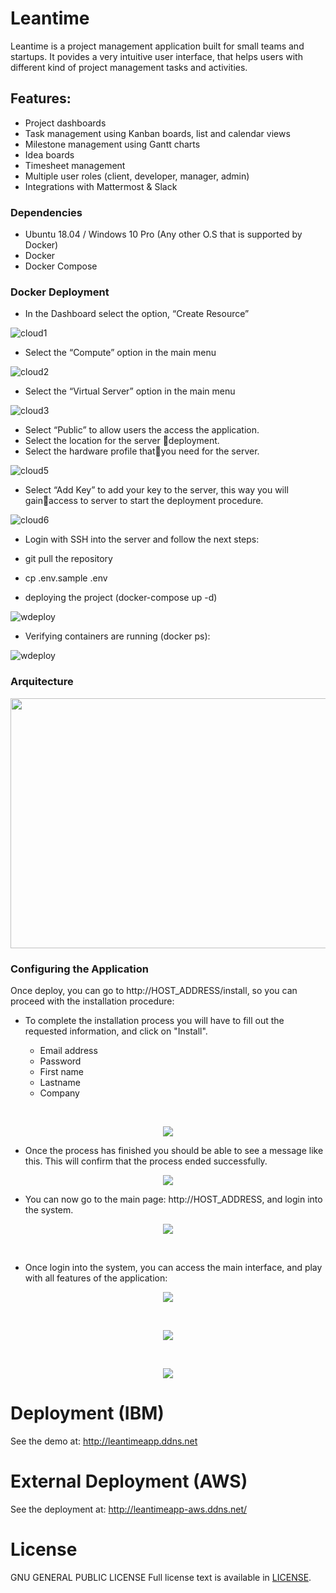 

# Leantime

Leantime is a project management application built for small  teams and startups. 
It povides a very intuitive user interface, that helps users with different kind of project management tasks and activities.


## Features: ##


* Project dashboards
* Task management using Kanban boards, list and calendar views
* Milestone management using Gantt charts
* Idea boards  
* Timesheet management
* Multiple user roles (client, developer, manager, admin)
* Integrations with Mattermost & Slack

### Dependencies ###

- Ubuntu 18.04 / Windows 10 Pro (Any other O.S  that is supported by Docker)
- Docker
- Docker Compose

### Docker Deployment ###

- In the Dashboard select the option, “Create Resource”

![cloud1](https://i.ibb.co/kH1vdzh/1.png)

- Select the “Compute” option in the main menu

![cloud2](https://i.ibb.co/4gJLV78/2.png)

- Select the “Virtual Server” option in the main menu

![cloud3](https://i.ibb.co/7gD4pWD/3.png)

- Select “Public” to allow  users the access the application.
- Select the  location for the server deployment. 
- Select the hardware profile thatyou need for the server.

![cloud5](https://i.ibb.co/S3sNFrc/4.png)

- Select “Add Key” to add your key to the server, this way you will gainaccess to server to start the deployment procedure.

![cloud6](https://i.ibb.co/RHh28g4/5.png)


- Login with SSH into the server and follow the next steps:


- git pull the repository
- cp .env.sample .env
- deploying the project (docker-compose up -d)

![wdeploy](https://i.ibb.co/dmdF335/deploy-2.png)

- Verifying containers are running (docker ps):

![wdeploy](https://i.ibb.co/gmBtSRR/deploy-3.png)


### Arquitecture ###

<p align="center">
  <img width="700" height="400" src="https://i.ibb.co/2MNDXRg/Arquitecture.png">
</p>


### Configuring the Application ###


Once deploy, you can go to http://HOST_ADDRESS/install, so you can proceed with the installation procedure:


- To complete the installation process you will have to fill out the requested information, and click on "Install".

	- Email address
	- Password
	- First name
	- Lastname
	- Company 

&nbsp;

<p align="center"><img src="https://i.ibb.co/hV1hvM0/install-1.png"></p>

- Once the process has finished you should be able to see a message like this.
  This will confirm that the process ended successfully. 

<p align="center"><img src="https://i.ibb.co/gVd1bHn/install-2.png"></p>


- You can now go to the main page: http://HOST_ADDRESS, and login into the system.

<p align="center"><img src="https://i.ibb.co/HHtgKKg/install-3.png"></p>
&nbsp;

- Once login into the system, you can access the main interface, and play with 
  all features of the application:

<p align="center"><img src="https://i.ibb.co/26THkq1/app1.png"></p>
&nbsp;

<p align="center"><img src="https://i.ibb.co/s69KCSm/app2.png"></p>
&nbsp;


<p align="center"><img src="https://i.ibb.co/YWWpT5X/welcome.png"></p>


# Deployment (IBM)

See the demo at: http://leantimeapp.ddns.net


# External Deployment (AWS)

See the deployment at: http://leantimeapp-aws.ddns.net/

# License

  GNU GENERAL PUBLIC LICENSE
  Full license text is available in [LICENSE](LICENSE).




